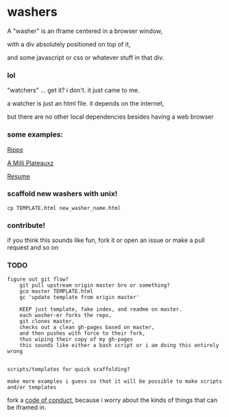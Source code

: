 # washers

A "washer" is an iframe centered in a browser window,

with a div absolutely positioned on top of it,

and some javascript or css or whatever stuff in that div.

### lol

"watchers" ... get it? i don't. it just came to me.

a watcher is just an html file. it depends on the internet,

but there are no other local dependencies besides having a web browser

### some examples:

[Ripps](http://coleww.github.io/washers/ripps.html)

[A Milli Plateauxz](http://coleww.github.io/a_milli_plateaus/)

[Resume](http://coleww.github.io/resume/)


### scaffold new washers with unix!

    cp TEMPLATE.html new_washer_name.html

### contribute!

if you think this sounds like fun, fork it or open an issue or make a pull request and so on

### TODO

    figure out git flow?
        git pull upstream origin master bro or something?
        gco master TEMPLATE.html
        gc 'update template from origin master'

        KEEP just template, fake index, and readme on master.
        each washer-er forks the repo,
        git clones master,
        checks out a clean gh-pages based on master,
        and then pushes with force to their fork,
        thus wiping their copy of my gh-pages
        this sounds like either a bash script or i am doing this entirely wrong


    scripts/templates for quick scaffolding?

    make more examples i guess so that it will be possible to make scripts and/or templates

fork a [code of conduct](http://citizencodeofconduct.org/), because i worry about the kinds of things that can be iframed in.